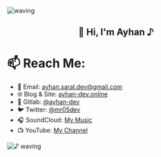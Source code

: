 ![waving](https://capsule-render.vercel.app/api?type=waving&height=90&color=gradient)

 <h2 align="center">👋 Hi, I'm Ayhan ♪</h2>




# 📫 Reach Me:
- 📧 Email: ayhan.saral.dev@gmail.com  
- 🌐 Blog & Site: [ayhan-dev.online](https://blog.ayhan-dev.online)  
- 🐙 Gitlab: [@ayhan-dev](https://gitlab.com/ayhan-dev)  
- 🐦 Twitter: [@mr05dev](https://twitter.com/mr05dev)  
- 🎧 SoundCloud: [My Music](https://on.soundcloud.com/ndgmEQjy1VKwpWqN9)  
- 📺 YouTube: [My Channel](https://www.youtube.com/@ayhan-dev)

![♪ waving](https://capsule-render.vercel.app/api?type=waving&height=90&section=footer)

 
